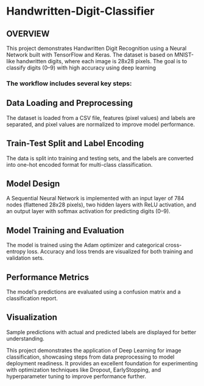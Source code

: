 # Handwritten-Digit-Classifier

## OVERVIEW

This project demonstrates Handwritten Digit Recognition using a Neural Network built with TensorFlow and Keras. The dataset is based on MNIST-like handwritten digits, where each image is 28x28 pixels. The goal is to classify digits (0–9) with high accuracy using deep learning

### The workflow includes several key steps:

## Data Loading and Preprocessing 
The dataset is loaded from a CSV file, features (pixel values) and labels are separated, and pixel values are normalized to improve model performance.

## Train-Test Split and Label Encoding 
The data is split into training and testing sets, and the labels are converted into one-hot encoded format for multi-class classification.

## Model Design 
A Sequential Neural Network is implemented with an input layer of 784 nodes (flattened 28x28 pixels), two hidden layers with ReLU activation, and an output layer with softmax activation for predicting digits (0–9).

## Model Training and Evaluation 
The model is trained using the Adam optimizer and categorical cross-entropy loss. Accuracy and loss trends are visualized for both training and validation sets.

## Performance Metrics 
The model’s predictions are evaluated using a confusion matrix and a classification report.

## Visualization 
Sample predictions with actual and predicted labels are displayed for better understanding.

This project demonstrates the application of Deep Learning for image classification, showcasing steps from data preprocessing to model deployment readiness. It provides an excellent foundation for experimenting with optimization techniques like Dropout, EarlyStopping, and hyperparameter tuning to improve performance further.
